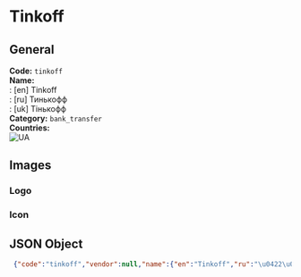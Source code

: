 # Tinkoff 
## General 
**Code:** `tinkoff`  
**Name:**  
:	[en] Tinkoff  
:	[ru] Тинькофф  
:	[uk] Тінькофф  
**Category:** `bank_transfer`  
**Countries:**  
![UA](https://cdnjs.cloudflare.com/ajax/libs/flag-icon-css/3.3.0/flags/4x3/UA.svg#w24)  
 
## Images 
### Logo 
### Icon 
## JSON Object 
```json
 {"code":"tinkoff","vendor":null,"name":{"en":"Tinkoff","ru":"\u0422\u0438\u043d\u044c\u043a\u043e\u0444\u0444","uk":"\u0422\u0456\u043d\u044c\u043a\u043e\u0444\u0444"},"description":null,"countries":["UA"],"category":"bank_transfer"}```  
